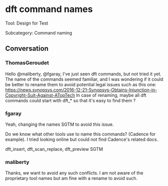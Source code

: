 # dft command names

Tool: Design for Test

Subcategory: Command naming

## Conversation

### ThomasGeroudet
Hello @maliberty, @fgaray, I've just seen dft commands, but not tried it yet.
The name of the commands seemed familiar, and I was wondering if it could be better to rename them to avoid potential legal issues such as this one:
https://news.synopsys.com/2016-12-21-Synopsys-Obtains-Injunction-in-Copyright-Suit-Against-ATopTech
In case of renaming, maybe all dft commands could start with dft_* so that it's easy to find them ?

### fgaray
Yeah, changing the names SGTM to avoid this issue.

Do we know what other tools use to name this commands? (Cadence for example). I tried looking online but could not find Cadence's related docs.

dft_insert, dft_scan_replace, dft_preview SGTM

### maliberty
Thanks, we want to avoid any such conflicts.  I am not aware of the proprietary tool names but am fine with a rename to avoid such.

